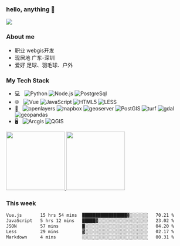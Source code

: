 ### hello, anything 👋
![](https://komarev.com/ghpvc/?username=hanks-tan&style=flat&color=brightgreen)

<!--
**hanks-tan/hanks-tan** is a ✨ _special_ ✨ repository because its `README.md` (this file) appears on your GitHub profile.

Here are some ideas to get you started:

- 🔭 I’m currently working on ...
- 🌱 I’m currently learning ...
- 👯 I’m looking to collaborate on ...
- 🤔 I’m looking for help with ...
- 💬 Ask me about ...
- 📫 How to reach me: ...
- 😄 Pronouns: ...
- ⚡ Fun fact: ...
-->

### About me
- 职业 webgis开发
- 现居地 广东-深圳
- 爱好 足球、羽毛球、户外 

### My Tech Stack
- 💻 &nbsp;
![Python](https://img.shields.io/badge/-Python-333333?style=flat&logo=python)
![Node.js](https://img.shields.io/badge/-Node.js-333333?style=flat&logo=node.js)
![PostgreSql](https://img.shields.io/badge/-postgresql-333333?style=flat&logo=postgresql&logoColor=dfe8e0)
- 🌐 &nbsp;
![Vue](https://img.shields.io/badge/-vue.js-333333?style=flat&logo=vue.js&logoColor=4FC08D)
![JavaScript](https://img.shields.io/badge/-JavaScript-333333?style=flat&logo=javascript)
![HTML5](https://img.shields.io/badge/-HTML5-333333?style=flat&logo=HTML5)
![LESS](https://img.shields.io/badge/-less-333333?style=flat&logo=less&logoColor=FF9800)
- 🔧 &nbsp;
![openlayers](https://img.shields.io/badge/-openlayers-333333?style=flat&logo=openlayers&logoColor=aae1e9)
![mapbox](https://img.shields.io/badge/-mapbox-333333?style=flat&logo=mapbox&logoColor=4263fb)
![geoserver](https://img.shields.io/badge/-geoserver-333333?style=flat&logo=geoserver&logoColor=4263fb)
![PostGIS](https://img.shields.io/badge/-postgis-333333?style=flat&logo=postgis&logoColor=4263fb)
![turf](https://img.shields.io/badge/-turf-333333?style=flat&logo=turf&logoColor=4263fb)
![gdal](https://img.shields.io/badge/-gdal-333333?style=flat&logo=gdal&logoColor=4263fb)
![geopandas](https://img.shields.io/badge/-geopandas-333333?style=flat&logo=geopandas&logoColor=4263fb)
- 🖥 &nbsp;
![Arcgis](https://img.shields.io/badge/-arcgis-333333?style=flat&logo=arcgis&logoColor=4263fb)
![QGIS](https://img.shields.io/badge/-qgis-333333?style=flat&logo=qgis&logoColor=fff)


<a href="https://github.com/hanks-tan">
  <img height="160em" src="https://github-readme-stats.vercel.app/api?username=hanks-tan&theme=dark&show_icons=true" />
  <img height="160em" src="https://github-readme-stats.vercel.app/api/top-langs/?username=hanks-tan&theme=dark&layout=compact&card_width=430&langs_count=7" />
</a>

### This week
<!--START_SECTION:waka-->

```txt
Vue.js       15 hrs 54 mins  █████████████████▓░░░░░░░   70.21 %
JavaScript   5 hrs 12 mins   █████▓░░░░░░░░░░░░░░░░░░░   23.02 %
JSON         57 mins         █░░░░░░░░░░░░░░░░░░░░░░░░   04.20 %
Less         29 mins         ▓░░░░░░░░░░░░░░░░░░░░░░░░   02.17 %
Markdown     4 mins          ░░░░░░░░░░░░░░░░░░░░░░░░░   00.31 %
```

<!--END_SECTION:waka-->
